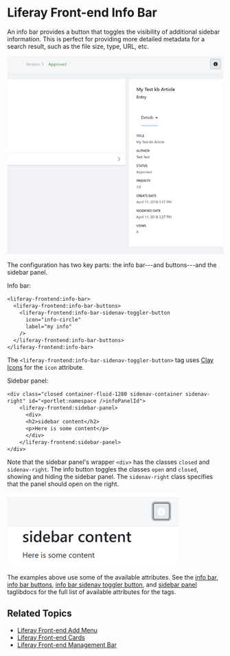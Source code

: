 # Liferay Front-end Info Bar

An info bar provides a button that toggles the visibility of additional sidebar information. This is perfect for providing more detailed metadata for a search result, such as the file size, type, URL, etc. 

![The info bar tags create a sidebar panel toggler that reveals additional info.](./liferay-frontend-info-bar-intro/images/01.png)

The configuration has two key parts: the info bar---and buttons---and the sidebar panel. 

Info bar:

```markup
<liferay-frontend:info-bar>
  <liferay-frontend:info-bar-buttons>
    <liferay-frontend:info-bar-sidenav-toggler-button
      icon="info-circle"
      label="my info"
    />
  </liferay-frontend:info-bar-buttons>
</liferay-frontend:info-bar>
```

The `<liferay-frontend:info-bar-sidenav-toggler-button>` tag uses [Clay Icons](../clay-tag-library/clay-icons.md) for the `icon` attribute. 

Sidebar panel:

```markup
<div class="closed container-fluid-1280 sidenav-container sidenav-right" id="<portlet:namespace />infoPanelId">
    <liferay-frontend:sidebar-panel>
      <div>
      <h2>sidebar content</h2>
      <p>Here is some content</p>
      </div>
    </liferay-frontend:sidebar-panel>
</div>
```

Note that the sidebar panel's wrapper `<div>` has the classes `closed` and `sidenav-right`. The info button toggles the classes `open` and `closed`, showing and hiding the sidebar panel. The `sidenav-right` class specifies that the panel should open on the right.

![The info bar tags create a sidebar panel toggler that reveals additional info.](./liferay-frontend-info-bar-intro/images/02.png)

The examples above use some of the available attributes. See the [info bar](https://docs.liferay.com/dxp/apps/foundation/latest/taglibdocs/liferay-frontend/info-bar.html), [info bar buttons](https://docs.liferay.com/dxp/apps/foundation/latest/taglibdocs/liferay-frontend/info-bar-buttons.html), [info bar sidenav toggler button](https://docs.liferay.com/dxp/apps/foundation/latest/taglibdocs/liferay-frontend/info-bar-sidenav-toggler-button.html), and [sidebar panel](https://docs.liferay.com/dxp/apps/foundation/latest/taglibdocs/liferay-frontend/sidebar-panel.html)  taglibdocs for the full list of available attributes for the tags. 

## Related Topics

- [Liferay Front-end Add Menu](./liferay-frontend-add-menu.md)
- [Liferay Front-end Cards](./liferay-frontend-cards.md)
- [Liferay Front-end Management Bar](./liferay-frontend-management-bar.md)